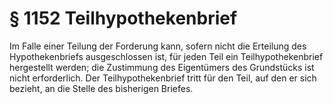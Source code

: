 # § 1152 Teilhypothekenbrief
Im Falle einer Teilung der Forderung kann, sofern nicht die Erteilung des Hypothekenbriefs ausgeschlossen ist, für jeden Teil ein Teilhypothekenbrief hergestellt werden; die Zustimmung des Eigentümers des Grundstücks ist nicht erforderlich. Der Teilhypothekenbrief tritt für den Teil, auf den er sich bezieht, an die Stelle des bisherigen Briefes.